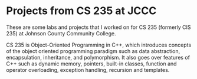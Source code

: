 Projects from CS 235 at JCCC
==========

These are some labs and projects that I worked on for CS 235 (formerly CIS 235) at Johnson County Community College.

CS 235 is Object-Oriented Programming in C++, which introduces concepts of the object oriented programming paradigm such as data abstraction, encapsulation, inheritance, and polymorphism.
It also goes over features of C++ such as dynamic memory, pointers, built-in classes, function and operator overloading, exception handling, recursion and templates.
